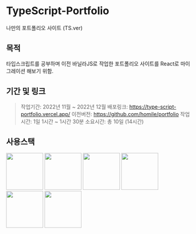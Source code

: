 # TypeScript-Portfolio

나만의 포트폴리오 사이트 (TS.ver)

## 목적

타입스크립트를 공부하며 이전 바닐라JS로 작업한 포트폴리오 사이트를 React로 마이그레이션 해보기 위함.

## 기간 및 링크

> 작업기간: 2022년 11월 ~ 2022년 12월
> 배포링크: https://type-script-portfolio.vercel.app/
> 이전버전: https://github.com/homile/portfolio
> 작업시간: 1일 1시간 ~ 1시간 30분
> 소요시간: 총 10일 (14시간)

## 사용스택

<img src="https://user-images.githubusercontent.com/56163157/199630041-f0b68ccb-5062-47a2-9924-9f32e817c541.png" width=100px> 
<img src="https://user-images.githubusercontent.com/56163157/199630154-0c6c4311-3120-470c-a39c-4f68aa763ff4.png" width=100px> 
<img src="https://user-images.githubusercontent.com/56163157/199630163-0ff3a306-6d3d-489a-aa62-60218341602a.png" width=100px> 
<img src="https://user-images.githubusercontent.com/56163157/199630177-5924dba2-37d9-4921-b241-f2a1f8db48d2.png" width=100px>
<img width="100px" src="https://user-images.githubusercontent.com/56163157/208308609-5ef27158-c780-438b-94bb-f69f965d3fe5.png">
<img width="100px" src="https://user-images.githubusercontent.com/56163157/199630429-050353e5-46bc-4b84-b5fa-974c4089a725.png">
